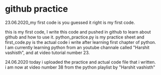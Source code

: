 # github practice
23.06.2020_my first code is you guessed it right is my first code.

this is my first code, I write this code and pushed in github to learn about github and how to use it. python_practice.py is my practice sheet and first_code.py is the actual code i write after learning first chapter of python. I am currently learning python from an youtube channale called "Harshit vashisth", and at video tutorial number 23.

24.06.2020
today i uploaded the practice and actual code file that i written. i am now at video number 38 from the python playlist by "Harshit vashisth"
